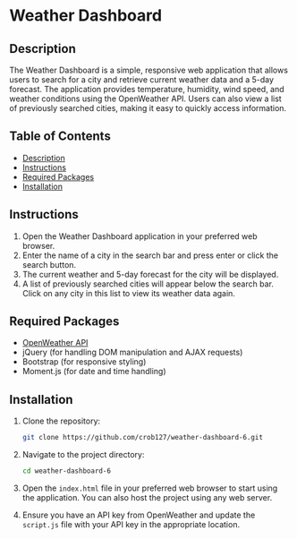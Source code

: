 # Weather Dashboard

## Description

The Weather Dashboard is a simple, responsive web application that allows users to search for a city and retrieve current weather data and a 5-day forecast. The application provides temperature, humidity, wind speed, and weather conditions using the OpenWeather API. Users can also view a list of previously searched cities, making it easy to quickly access information.

## Table of Contents

- [Description](#description)
- [Instructions](#instructions)
- [Required Packages](#required-packages)
- [Installation](#installation)

## Instructions

1. Open the Weather Dashboard application in your preferred web browser.
2. Enter the name of a city in the search bar and press enter or click the search button.
3. The current weather and 5-day forecast for the city will be displayed.
4. A list of previously searched cities will appear below the search bar. Click on any city in this list to view its weather data again.

## Required Packages

- [OpenWeather API](https://openweathermap.org/api)
- jQuery (for handling DOM manipulation and AJAX requests)
- Bootstrap (for responsive styling)
- Moment.js (for date and time handling)

## Installation

1. Clone the repository:
    ```bash
    git clone https://github.com/crob127/weather-dashboard-6.git
    ```

2. Navigate to the project directory:
    ```bash
    cd weather-dashboard-6
    ```

3. Open the `index.html` file in your preferred web browser to start using the application. You can also host the project using any web server.

4. Ensure you have an API key from OpenWeather and update the `script.js` file with your API key in the appropriate location.
